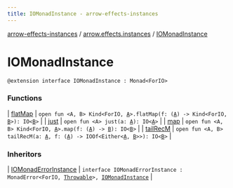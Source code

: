 ```yaml
---
title: IOMonadInstance - arrow-effects-instances
---
```


[arrow-effects-instances](../../index.html) / [arrow.effects.instances](../index.html) / [IOMonadInstance](./index.html)

# IOMonadInstance

`@extension interface IOMonadInstance : Monad<ForIO>`

### Functions

| [flatMap](flat-map.html) | `open fun <A, B> Kind<ForIO, `[`A`](flat-map.html#A)`>.flatMap(f: (`[`A`](flat-map.html#A)`) -> Kind<ForIO, `[`B`](flat-map.html#B)`>): IO<`[`B`](flat-map.html#B)`>` |
| [just](just.html) | `open fun <A> just(a: `[`A`](just.html#A)`): IO<`[`A`](just.html#A)`>` |
| [map](map.html) | `open fun <A, B> Kind<ForIO, `[`A`](map.html#A)`>.map(f: (`[`A`](map.html#A)`) -> `[`B`](map.html#B)`): IO<`[`B`](map.html#B)`>` |
| [tailRecM](tail-rec-m.html) | `open fun <A, B> tailRecM(a: `[`A`](tail-rec-m.html#A)`, f: (`[`A`](tail-rec-m.html#A)`) -> IOOf<Either<`[`A`](tail-rec-m.html#A)`, `[`B`](tail-rec-m.html#B)`>>): IO<`[`B`](tail-rec-m.html#B)`>` |

### Inheritors

| [IOMonadErrorInstance](../-i-o-monad-error-instance/index.html) | `interface IOMonadErrorInstance : MonadError<ForIO, `[`Throwable`](https://kotlinlang.org/api/latest/jvm/stdlib/kotlin/-throwable/index.html)`>, `[`IOMonadInstance`](./index.html) |

